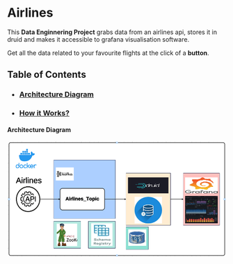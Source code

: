 # Airlines
This **Data Enginnering Project** grabs data from an airlines api, stores it in druid and makes it accessible to grafana visualisation software.

Get all the data related to your favourite flights at the click of a **button**.

## Table of Contents
### <ul> <li> [Architecture Diagram](#architecure-diagram) </ul>
### <ul> <li> [How it Works?]() </ul>

#### Architecture Diagram
![](./images/Screenshot%20From%202025-01-02%2017-04-35.png)
